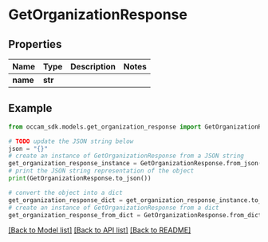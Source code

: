# GetOrganizationResponse


## Properties

Name | Type | Description | Notes
------------ | ------------- | ------------- | -------------
**name** | **str** |  | 

## Example

```python
from occam_sdk.models.get_organization_response import GetOrganizationResponse

# TODO update the JSON string below
json = "{}"
# create an instance of GetOrganizationResponse from a JSON string
get_organization_response_instance = GetOrganizationResponse.from_json(json)
# print the JSON string representation of the object
print(GetOrganizationResponse.to_json())

# convert the object into a dict
get_organization_response_dict = get_organization_response_instance.to_dict()
# create an instance of GetOrganizationResponse from a dict
get_organization_response_from_dict = GetOrganizationResponse.from_dict(get_organization_response_dict)
```
[[Back to Model list]](../README.md#documentation-for-models) [[Back to API list]](../README.md#documentation-for-api-endpoints) [[Back to README]](../README.md)


